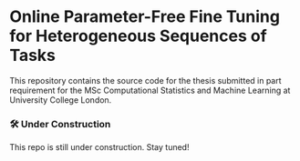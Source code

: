 # Online Parameter-Free Fine Tuning for Heterogeneous Sequences of Tasks
This repository contains the source code for the thesis submitted in part requirement for the MSc Computational Statistics and Machine Learning at University College London.


### 🛠 Under Construction 
This repo is still under construction. Stay tuned! 
